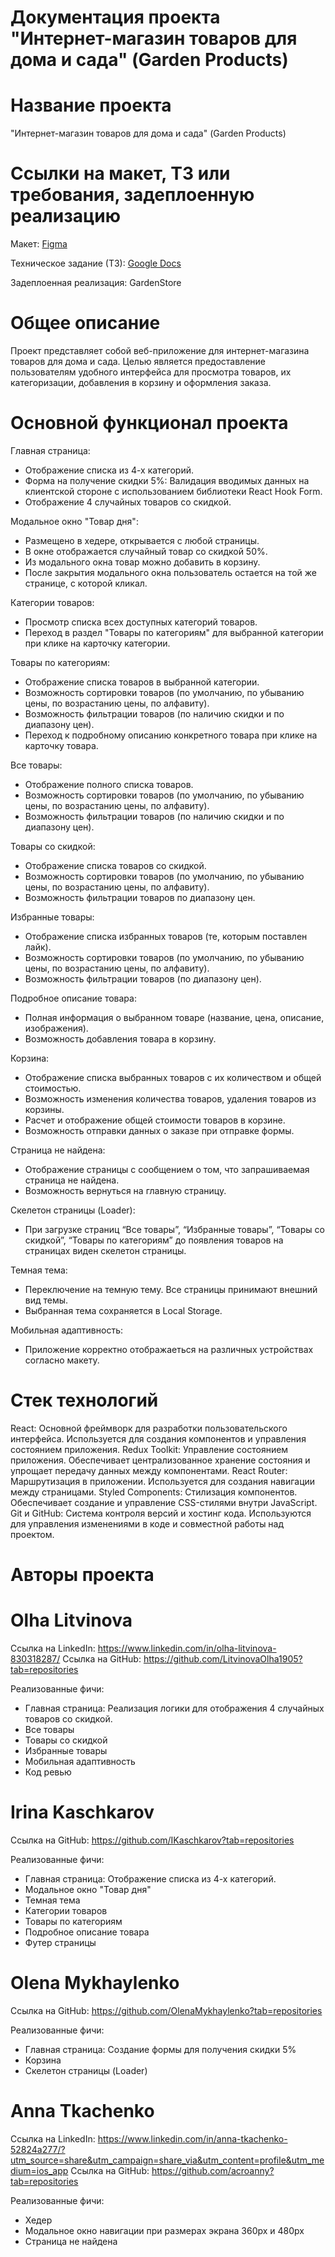 # Документация проекта "Интернет-магазин товаров для дома и сада" (Garden Products)

# Название проекта

"Интернет-магазин товаров для дома и сада" (Garden Products)

# Ссылки на макет, ТЗ или требования, задеплоенную реализацию

Макет: [Figma](https://www.figma.com/file/SDNWLzCWkh9ZXdCpWEaByv/project-frontend?type=design&node-id=280-1136&mode=design&t=NJTGdloftvn8I6Vz-0)

Техническое задание (ТЗ): [Google Docs](https://docs.google.com/document/d/1j4GO3_P2-h80rrrUuVHan2i8saFXPJlk/edit)

Задеплоенная реализация: GardenStore

# Общее описание

Проект представляет собой веб-приложение для интернет-магазина товаров для дома и сада. Целью является предоставление пользователям удобного интерфейса для просмотра товаров, их категоризации, добавления в корзину и оформления заказа.

# Основной функционал проекта

Главная страница:
 - Отображение списка из 4-х категорий.
 - Форма на получение скидки 5%: Валидация вводимых данных на клиентской стороне с использованием библиотеки React Hook Form.
 - Отображение 4 случайных товаров со скидкой.

Модальное окно "Товар дня":
 - Размещено в хедере, открывается с любой страницы.
 - В окне отображается случайный товар со скидкой 50%.
 - Из модального окна товар можно добавить в корзину.
 - После закрытия модального окна пользователь остается на той же странице, с которой кликал.

Категории товаров:
 - Просмотр списка всех доступных категорий товаров.
 - Переход в раздел "Товары по категориям" для выбранной категории при клике на карточку категории.

Товары по категориям:
 - Отображение списка товаров в выбранной категории.
 - Возможность сортировки товаров (по умолчанию, по убыванию цены, по возрастанию цены, по алфавиту).
 - Возможность фильтрации товаров (по наличию скидки и по диапазону цен).
 - Переход к подробному описанию конкретного товара при клике на карточку товара.
 
Все товары:
 - Отображение полного списка товаров.
 - Возможность сортировки товаров (по умолчанию, по убыванию цены, по возрастанию цены, по алфавиту).
 - Возможность фильтрации товаров (по наличию скидки и по диапазону цен).

Товары со скидкой:
 - Отображение списка товаров со скидкой.
 - Возможность сортировки товаров (по умолчанию, по убыванию цены, по возрастанию цены, по алфавиту).
 - Возможность фильтрации товаров по диапазону цен.

Избранные товары:
 - Отображение списка избранных товаров (те, которым поставлен лайк).
 - Возможность сортировки товаров (по умолчанию, по убыванию цены, по возрастанию цены, по алфавиту).
 - Возможность фильтрации товаров (по диапазону цен).

Подробное описание товара:
 - Полная информация о выбранном товаре (название, цена, описание, изображения).
 - Возможность добавления товара в корзину.

Корзина:
 - Отображение списка выбранных товаров с их количеством и общей стоимостью.
 - Возможность изменения количества товаров, удаления товаров из корзины.
 - Расчет и отображение общей стоимости товаров в корзине.
 - Возможность отправки данных о заказе при отправке формы.

Страница не найдена:
 - Отображение страницы с сообщением о том, что запрашиваемая страница не найдена.
 - Возможность вернуться на главную страницу.

Скелетон страницы (Loader):
 - При загрузке страниц “Все товары”, “Избранные товары”, “Товары со скидкой”, “Товары по категориям” до появления товаров на страницах виден скелетон страницы.

Темная тема:
 - Переключение на темную тему. Все страницы принимают внешний вид темы.
 - Выбранная тема сохраняется в Local Storage.

Мобильная адаптивность: 
 - Приложение корректно отображаеться на различных устройствах согласно макету.

# Стек технологий

React: Основной фреймворк для разработки пользовательского интерфейса. Используется для создания компонентов и управления состоянием приложения.
Redux Toolkit: Управление состоянием приложения. Обеспечивает централизованное хранение состояния и упрощает передачу данных между компонентами.
React Router: Маршрутизация в приложении. Используется для создания навигации между страницами.
Styled Components: Стилизация компонентов. Обеспечивает создание и управление CSS-стилями внутри JavaScript.
Git и GitHub: Система контроля версий и хостинг кода. Используются для управления изменениями в коде и совместной работы над проектом.

# Авторы проекта

# Olha Litvinova

Ссылка на LinkedIn: https://www.linkedin.com/in/olha-litvinova-830318287/
Ссылка на GitHub: https://github.com/LitvinovaOlha1905?tab=repositories

Реализованные фичи:
 - Главная страница: Реализация логики для отображения 4 случайных товаров со скидкой.
 - Все товары
 - Товары со скидкой
 - Избранные товары
 - Мобильная адаптивность
 - Код ревью

# Irina Kaschkarov

Ссылка на GitHub: https://github.com/IKaschkarov?tab=repositories

Реализованные фичи:
 - Главная страница: Отображение списка из 4-х категорий.
 - Модальное окно "Товар дня"
 - Темная тема
 - Категории товаров
 - Товары по категориям
 - Подробное описание товара
 - Футер страницы

# Olena Mykhaylenko

Ссылка на GitHub: https://github.com/OlenaMykhaylenko?tab=repositories

Реализованные фичи:
 - Главная страница: Создание формы для получения скидки 5%
 - Корзина
 - Скелетон страницы (Loader)

# Anna Tkachenko

Ссылка на LinkedIn: https://www.linkedin.com/in/anna-tkachenko-52824a277/?utm_source=share&utm_campaign=share_via&utm_content=profile&utm_medium=ios_app
Ссылка на GitHub: https://github.com/acroanny?tab=repositories

Реализованные фичи:
 - Хедер
 - Модальное окно навигации при размерах экрана 360px и 480px 
 - Страница не найдена
